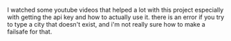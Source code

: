 I watched some youtube videos that helped a lot with this project especially with getting the api key and how to actually use it.
there is an error if you try to type a city that doesn't exist, and i'm not really sure how to make a failsafe for that.
